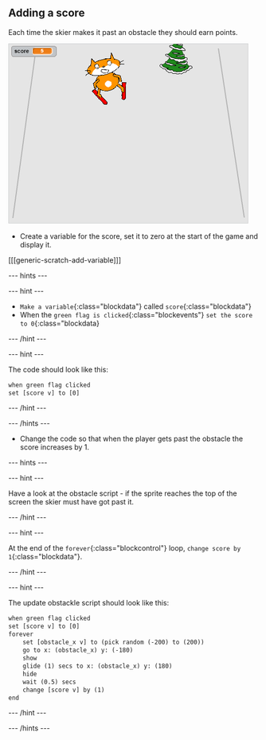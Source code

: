 ## Adding a score

Each time the skier makes it past an obstacle they should earn points.

![score](images/score.png)

+ Create a variable for the score, set it to zero at the start of the game and display it.

[[[generic-scratch-add-variable]]]

--- hints ---

--- hint ---

+ `Make a variable`{:class="blockdata"} called `score`{:class="blockdata"}
+ When the `green flag is clicked`{:class="blockevents"} `set the score to 0`{:class="blockdata}

--- /hint ---

--- hint ---

The code should look like this:

```blocks
when green flag clicked
set [score v] to [0]
```

--- /hint ---

--- /hints ---

+ Change the code so that when the player gets past the obstacle the score increases by 1.

--- hints ---

--- hint ---

Have a look at the obstacle script - if the sprite reaches the top of the screen the skier must have got past it.

--- /hint ---

--- hint ---

At the end of the `forever`{:class="blockcontrol"} loop, `change score by 1`{:class="blockdata"}.

--- /hint ---

--- hint ---

The update obstackle script should look like this:

```blocks
when green flag clicked
set [score v] to [0]
forever 
    set [obstacle_x v] to (pick random (-200) to (200))
    go to x: (obstacle_x) y: (-180)
    show
    glide (1) secs to x: (obstacle_x) y: (180)
    hide
    wait (0.5) secs
    change [score v] by (1)
end
```

--- /hint ---

--- /hints ---

